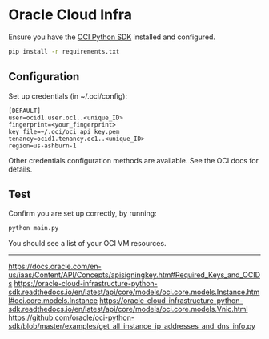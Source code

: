 # Oracle Cloud Infra

Ensure you have the [OCI Python SDK](https://github.com/oracle/oci-python-sdk) installed and configured.

```bash
pip install -r requirements.txt
```

## Configuration

Set up credentials (in ~/.oci/config):
```
[DEFAULT]
user=ocid1.user.oc1..<unique_ID>
fingerprint=<your_fingerprint>
key_file=~/.oci/oci_api_key.pem
tenancy=ocid1.tenancy.oc1..<unique_ID>
region=us-ashburn-1
``` 

Other credentials configuration methods are available. See the OCI docs for details.

## Test

Confirm you are set up correctly, by running:

```bash
python main.py
```

You should see a list of your OCI VM resources.


---

https://docs.oracle.com/en-us/iaas/Content/API/Concepts/apisigningkey.htm#Required_Keys_and_OCIDs
https://oracle-cloud-infrastructure-python-sdk.readthedocs.io/en/latest/api/core/models/oci.core.models.Instance.html#oci.core.models.Instance
https://oracle-cloud-infrastructure-python-sdk.readthedocs.io/en/latest/api/core/models/oci.core.models.Vnic.html
https://github.com/oracle/oci-python-sdk/blob/master/examples/get_all_instance_ip_addresses_and_dns_info.py